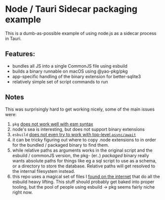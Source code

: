 # Node / Tauri Sidecar packaging example

This is a dumb-as-possible example of using node.js as a sidecar process in Tauri.

## Features:

- bundles all JS into a single CommonJS file using esbuild
- builds a binary runnable on macOS using @yao-pkg/pkg
- app-specific handling of the binary extension for better-sqlite3
- relatively simple set of script commands to run

## Notes

This was surprisingly hard to get working nicely, some of the main issues were:

1. `pkg` [does not work well with esm syntax](https://github.com/yao-pkg/pkg/issues/16#issuecomment-1945486658)
2. node's sea is interesting, but does not support binary extensions
3. `esbuild` [does not even try to work with top-level `async/await`](https://github.com/evanw/esbuild/issues/253)
4. it can be tricky figuring out where to copy .node extensions to in order for the bundled / packaged binary to find them.
5. while relative paths as arguments works in the original script and the esbuild / commonJS version, the pkg- (er..) _packaged_ binary really wants absolute paths for things like eg a sql script to use as a schema, or a directory to store the database. Relative paths will get resolved to the internal filesystem instead.
6. this repo uses a magical set of files I [found on the internet](https://github.com/zwave-js/zwave-js-ui/blob/master/esbuild.js) that do all the esbuild heavy lifting. This stuff should probably get baked into proper tooling, but the pool of people using esbuild -> pkg seems fairly niche right now.

